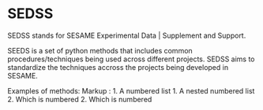 # SEDSS

SEDSS stands for SESAME Experimental Data | Supplement and Support.

SEEDS is a set of python methods that includes common procedures/techniques being used across different projects. SEDSS aims to standardize the techniques accross the projects being developed in SESAME. 

Examples of methods:
 Markup : 1. A numbered list
              1. A nested numbered list
              2. Which is numbered
          2. Which is numbered

